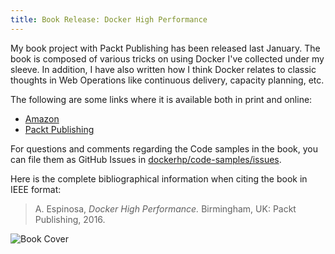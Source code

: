 ```yaml
---
title: Book Release: Docker High Performance
---
```


My book project with Packt Publishing has been released last January. The book
is composed of various tricks on using Docker I've collected under my sleeve.
In addition, I have also written how I think Docker relates to classic thoughts
in Web Operations like continuous delivery, capacity planning, etc.

The following are some links where it is available both in print and online:

* [Amazon](http://amzn.com/1785886800)
* [Packt Publishing](https://www.packtpub.com/networking-and-servers/docker-high-performance)

For questions and comments regarding the Code samples in the book, you can file
them as GitHub Issues in
[dockerhp/code-samples/issues](https://github.com/dockerhp/code-samples/issues).

Here is the complete bibliographical information when citing the book in IEEE
format:

> A. Espinosa, *Docker High Performance.* Birmingham, UK: Packt Publishing, 2016.


![Book Cover](https://www.packtpub.com/sites/default/files/6805OS_4961_Docker%20High%20Performance.jpg)
